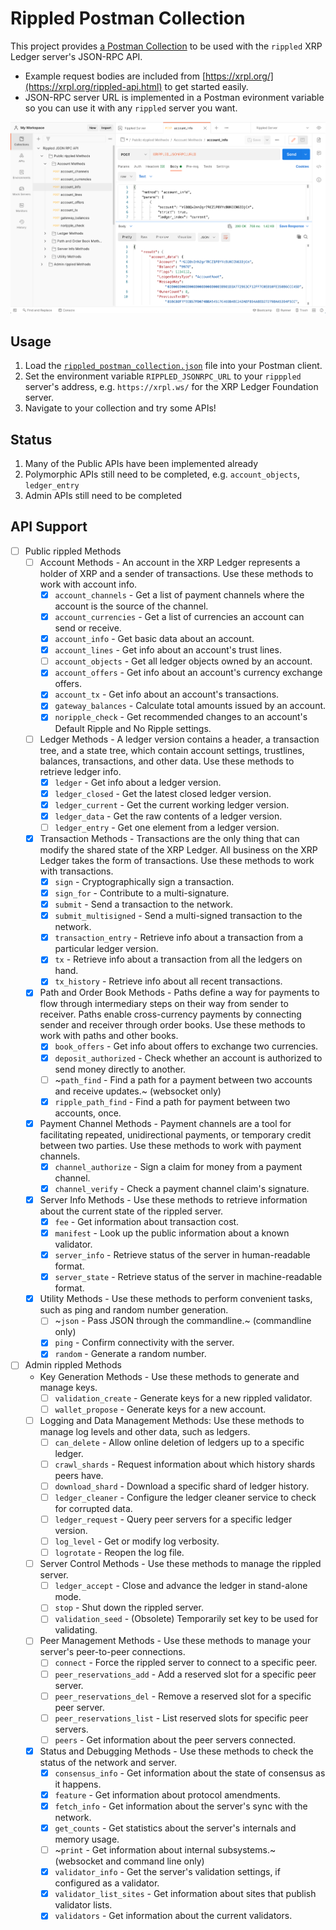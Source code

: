 # Rippled Postman Collection

This project provides [a Postman Collection](rippled_postman_collection.json)  to be used with the `rippled` XRP Ledger server's JSON-RPC API.

* Example request bodies are included from [https://xrpl.org/](https://xrpl.org/rippled-api.html) to get started easily.
* JSON-RPC server URL is implemented in a Postman evironment variable so you can use it with any `rippled` server you want.

![](docs/rippled_request_account_info.png)

## Usage

1. Load the [`rippled_postman_collection.json`](rippled_postman_collection.json) file into your Postman client.
1. Set the environment variable `RIPPLED_JSONRPC_URL` to your `ripppled` server's address, e.g. `https://xrpl.ws/` for the XRP Ledger Foundation server.
1. Navigate to your collection and try some APIs!

## Status

1. Many of the Public APIs have been implemented already
1. Polymorphic APIs still need to be completed, e.g. `account_objects`, `ledger_entry`
1. Admin APIs still need to be completed

## API Support

- [ ] Public rippled Methods
  - [ ] Account Methods - An account in the XRP Ledger represents a holder of XRP and a sender of transactions. Use these methods to work with account info.
    - [x] `account_channels` - Get a list of payment channels where the account is the source of the channel.
    - [x] `account_currencies` - Get a list of currencies an account can send or receive.
    - [x] `account_info` - Get basic data about an account.
    - [x] `account_lines` - Get info about an account's trust lines.
    - [ ] `account_objects` - Get all ledger objects owned by an account.
    - [x] `account_offers` - Get info about an account's currency exchange offers.
    - [x] `account_tx` - Get info about an account's transactions.
    - [x] `gateway_balances` - Calculate total amounts issued by an account.
    - [x] `noripple_check` - Get recommended changes to an account's Default Ripple and No Ripple settings.
  - [ ] Ledger Methods - A ledger version contains a header, a transaction tree, and a state tree, which contain account settings, trustlines, balances, transactions, and other data. Use these methods to retrieve ledger info.
    - [x] `ledger` - Get info about a ledger version.
    - [x] `ledger_closed` - Get the latest closed ledger version.
    - [x] `ledger_current` - Get the current working ledger version.
    - [x] `ledger_data` - Get the raw contents of a ledger version.
    - [ ] `ledger_entry` - Get one element from a ledger version.
  - [x] Transaction Methods - Transactions are the only thing that can modify the shared state of the XRP Ledger. All business on the XRP Ledger takes the form of transactions. Use these methods to work with transactions.
    - [x] `sign` - Cryptographically sign a transaction.
    - [x] `sign_for` - Contribute to a multi-signature.
    - [x] `submit` - Send a transaction to the network.
    - [x] `submit_multisigned` - Send a multi-signed transaction to the network.
    - [x] `transaction_entry` - Retrieve info about a transaction from a particular ledger version.
    - [x] `tx` - Retrieve info about a transaction from all the ledgers on hand.
    - [x] `tx_history` - Retrieve info about all recent transactions.
  - [x] Path and Order Book Methods - Paths define a way for payments to flow through intermediary steps on their way from sender to receiver. Paths enable cross-currency payments by connecting sender and receiver through order books. Use these methods to work with paths and other books.
    - [x] `book_offers` - Get info about offers to exchange two currencies.
    - [x] `deposit_authorized` - Check whether an account is authorized to send money directly to another.
    - [ ] ~`path_find` - Find a path for a payment between two accounts and receive updates.~ (websocket only)
    - [x] `ripple_path_find` - Find a path for payment between two accounts, once.
  - [x] Payment Channel Methods - Payment channels are a tool for facilitating repeated, unidirectional payments, or temporary credit between two parties. Use these methods to work with payment channels.
    - [x] `channel_authorize` - Sign a claim for money from a payment channel.
    - [x] `channel_verify` - Check a payment channel claim's signature.
  - [x] Server Info Methods - Use these methods to retrieve information about the current state of the rippled server.
    - [x] `fee` - Get information about transaction cost.
    - [x] `manifest` - Look up the public information about a known validator.
    - [x] `server_info` - Retrieve status of the server in human-readable format.
    - [x] `server_state` - Retrieve status of the server in machine-readable format.
  - [x] Utility Methods - Use these methods to perform convenient tasks, such as ping and random number generation.
    - [ ] ~`json` - Pass JSON through the commandline.~ (commandline only)
	- [x] `ping` - Confirm connectivity with the server.
    - [x] `random` - Generate a random number.
- [ ] Admin rippled Methods
  - Key Generation Methods - Use these methods to generate and manage keys.
    - [ ] `validation_create` - Generate keys for a new rippled validator.
    - [ ] `wallet_propose` - Generate keys for a new account.
  - [ ] Logging and Data Management Methods: Use these methods to manage log levels and other data, such as ledgers.
    - [ ] `can_delete` - Allow online deletion of ledgers up to a specific ledger.
    - [ ] `crawl_shards` - Request information about which history shards peers have.
    - [ ] `download_shard` - Download a specific shard of ledger history.
    - [ ] `ledger_cleaner` - Configure the ledger cleaner service to check for corrupted data.
    - [ ] `ledger_request` - Query peer servers for a specific ledger version.
    - [ ] `log_level` - Get or modify log verbosity.
    - [ ] `logrotate` - Reopen the log file.
  - [ ] Server Control Methods - Use these methods to manage the rippled server.
    - [ ] `ledger_accept` - Close and advance the ledger in stand-alone mode.
    - [ ] `stop` - Shut down the rippled server.
    - [ ] `validation_seed` - (Obsolete) Temporarily set key to be used for validating.
  - [ ] Peer Management Methods - Use these methods to manage your server's peer-to-peer connections.
    - [ ] `connect` - Force the rippled server to connect to a specific peer.
    - [ ] `peer_reservations_add` - Add a reserved slot for a specific peer server.
    - [ ] `peer_reservations_del` - Remove a reserved slot for a specific peer server.
    - [ ] `peer_reservations_list` - List reserved slots for specific peer servers.
    - [ ] `peers` - Get information about the peer servers connected.
  - [x] Status and Debugging Methods - Use these methods to check the status of the network and server.
    - [x] `consensus_info` - Get information about the state of consensus as it happens.
    - [x] `feature` - Get information about protocol amendments.
    - [x] `fetch_info` - Get information about the server's sync with the network.
    - [x] `get_counts` - Get statistics about the server's internals and memory usage.
    - [ ] ~`print` - Get information about internal subsystems.~ (websocket and command line only)
    - [x] `validator_info` - Get the server's validation settings, if configured as a validator.
    - [x] `validator_list_sites` - Get information about sites that publish validator lists.
    - [x] `validators` - Get information about the current validators.